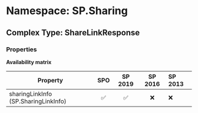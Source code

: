 # Namespace: SP.Sharing

## Complex Type: ShareLinkResponse

### Properties

**Availability matrix**

Property | SPO | SP 2019 | SP 2016 | SP 2013
----------|:---:|:-------:|:-------:|:-------
sharingLinkInfo (SP.SharingLinkInfo) | ✅ | ✅ | ❌ | ❌
